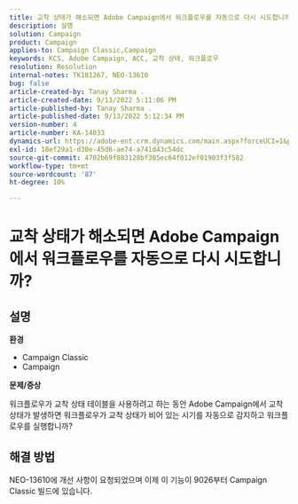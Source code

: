 ```yaml
---
title: 교착 상태가 해소되면 Adobe Campaign에서 워크플로우를 자동으로 다시 시도합니까?
description: 설명
solution: Campaign
product: Campaign
applies-to: Campaign Classic,Campaign
keywords: KCS, Adobe Campaign, ACC, 교착 상태, 워크플로우
resolution: Resolution
internal-notes: TK181267, NEO-13610
bug: false
article-created-by: Tanay Sharma .
article-created-date: 9/13/2022 5:11:06 PM
article-published-by: Tanay Sharma .
article-published-date: 9/13/2022 5:12:34 PM
version-number: 4
article-number: KA-14033
dynamics-url: https://adobe-ent.crm.dynamics.com/main.aspx?forceUCI=1&pagetype=entityrecord&etn=knowledgearticle&id=33c2550b-8733-ed11-9db1-002248086735
exl-id: 18ef29a1-d30e-45d6-ae74-a741d43c54dc
source-git-commit: 4702b69f883128bf305ec64f012ef01903f3f582
workflow-type: tm+mt
source-wordcount: '87'
ht-degree: 10%

---
```


# 교착 상태가 해소되면 Adobe Campaign에서 워크플로우를 자동으로 다시 시도합니까?

## 설명


<b>환경</b>

- Campaign Classic
- Campaign




<b>문제/증상</b>

워크플로우가 교착 상태 테이블을 사용하려고 하는 동안 Adobe Campaign에서 교착 상태가 발생하면 워크플로우가 교착 상태가 비어 있는 시기를 자동으로 감지하고 워크플로우를 실행합니까?

## 해결 방법


NEO-13610에 개선 사항이 요청되었으며 이제 이 기능이 9026부터 Campaign Classic 빌드에 있습니다.

